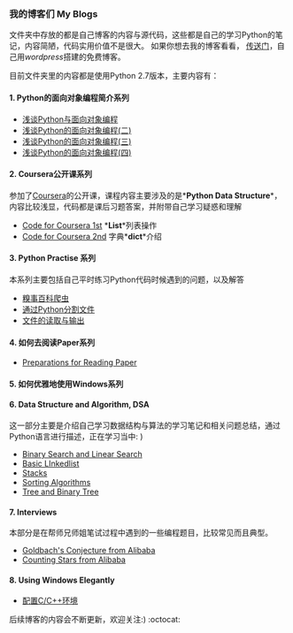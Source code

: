 ### 我的博客们 My Blogs

文件夹中存放的都是自己博客的内容与源代码，这些都是自己的学习Python的笔记，内容简陋，代码实用价值不是很大。
如果你想去我的博客看看， [传送门](https://lynnlaulsl.wordpress.com/)，自己用*wordpress*搭建的免费博客。

目前文件夹里的内容都是使用Python 2.7版本，主要内容有：

####  1. Python的面向对象编程简介系列

* [浅谈Python与面向对象编程](https://github.com/Lynn-Lau/Blogs/blob/master/My_Blogs/Python%E4%B8%8E%E9%9D%A2%E5%90%91%E5%AF%B9%E8%B1%A1%E7%BC%96%E7%A8%8B.md)
* [浅谈Python的面向对象编程(二)](https://github.com/Lynn-Lau/Blogs/blob/master/My_Blogs/%E6%B5%85%E8%B0%88Python%E7%9A%84%E9%9D%A2%E5%90%91%E5%AF%B9%E8%B1%A1%E7%BC%96%E7%A8%8B%20%E4%BA%8C.md)
* [浅谈Python的面向对象编程(三)](https://github.com/Lynn-Lau/Blogs/blob/master/My_Blogs/%E6%B5%85%E8%B0%88Python%E7%9A%84%E9%9D%A2%E5%90%91%E5%AF%B9%E8%B1%A1%E7%BC%96%E7%A8%8B%20%E4%B8%89.md)
* [浅谈Python的面向对象编程(四)](https://github.com/Lynn-Lau/Blogs/blob/master/My_Blogs/%E5%87%BD%E6%95%B0%E4%B8%8E%E5%A4%9A%E6%80%81.md)


#### 2. Coursera公开课系列

参加了[Coursera](https://www.coursera.org/learn/python-data/home/week/5)的公开课，课程内容主要涉及的是*__Python Data Structure__*，内容比较浅显，代码都是课后习题答案，并附带自己学习疑惑和理解

* [Code for Coursera 1st](https://github.com/Lynn-Lau/Blogs/blob/master/My_Blogs/Coursera%20Code%20Python%20.md)   *__List__*列表操作
* [Code for Coursera 2nd](https://github.com/Lynn-Lau/Blogs/blob/master/My_Blogs/Coursera%20Code%20Python%202nd.md)  字典*__dict__*介绍


#### 3. Python Practise 系列

本系列主要包括自己平时练习Python代码时候遇到的问题，以及解答

* [糗事百科爬虫](https://github.com/Lynn-Lau/Blogs/blob/master/My_Blogs/%E7%B3%97%E4%BA%8B%E7%99%BE%E7%A7%91%E7%88%AC%E8%99%AB.md)
* [通过Python分割文件](https://github.com/Lynn-Lau/Blogs/blob/master/My_Blogs/%E9%80%9A%E8%BF%87Python%E5%88%86%E5%89%B2%E6%96%87%E4%BB%B6.md)
* [文件的读取与输出](https://github.com/Lynn-Lau/Blogs/blob/master/My_Blogs/%E6%96%87%E4%BB%B6%E7%9A%84%E8%BE%93%E5%87%BA%E4%B8%8E%E8%BF%AD%E4%BB%A3.md)

#### 4. 如何去阅读Paper系列

* [Preparations for Reading Paper](https://github.com/Lynn-Lau/Blogs/blob/master/My_Blogs/Preparations%20for%20Reading%20Paper.md)

#### 5. 如何优雅地使用Windows系列

#### 6. Data Structure and Algorithm, DSA

这一部分主要是介绍自己学习数据结构与算法的学习笔记和相关问题总结，通过Python语言进行描述，正在学习当中: )

* [Binary Search and Linear Search](https://github.com/Lynn-Lau/Blogs/blob/master/My_Blogs/Binary%20Search.md)
* [Basic LInkedlist](https://github.com/Lynn-Lau/Blogs/blob/master/My_Blogs/Linked%20List.md#linked-list)
* [Stacks](https://github.com/Lynn-Lau/Blogs/blob/master/My_Blogs/Data%20Structure%20and%20Algorithm%2C%20DSA%20%20Stacks.md)
* [Sorting Algorithms](https://github.com/Lynn-Lau/Blogs/blob/master/My_Blogs/Data%20Structure%20and%20Algorithms%20DSA%EF%BC%8C%20%20Sorting%20%20Algorithm%20(1).md)
* [Tree and Binary Tree](https://github.com/Lynn-Lau/Blogs/blob/master/My_Blogs/Data%20Structure%20and%20Algorithm%2C%20Tree%20and%20Binary%20Tree.md)


#### 7. Interviews

本部分是在帮师兄师姐笔试过程中遇到的一些编程题目，比较常见而且典型。

* [Goldbach's Conjecture from Alibaba](https://github.com/Lynn-Lau/Blogs/blob/master/My_Blogs/%E5%93%A5%E5%BE%B7%E5%B7%B4%E8%B5%AB%E7%8C%9C%E6%83%B3%E9%AA%8C%E8%AF%81%E5%8F%8A%E8%B4%A8%E6%95%B0%E7%9B%B8%E5%85%B3-Tencent%20Interview.md)
* [Counting Stars from Alibaba](https://github.com/Lynn-Lau/Blogs/blob/master/My_Blogs/%E8%B0%83%E6%95%B4%E5%AD%97%E7%AC%A6%E4%B8%B2%E4%B8%AD%E7%89%B9%E6%AE%8A%E5%AD%97%E7%AC%A6%E7%9A%84%E4%BD%8D%E7%BD%AE--%E9%98%BF%E9%87%8C%E5%B7%B4%E5%B7%B4.md)

#### 8. Using Windows Elegantly

* [配置C/C++环境](https://github.com/Lynn-Lau/Blogs/blob/master/My_Blogs/Windows%20%E9%85%8D%E7%BD%AEC%E8%AF%AD%E8%A8%80%E7%8E%AF%E5%A2%83.md)

后续博客的内容会不断更新，欢迎关注:) :octocat: